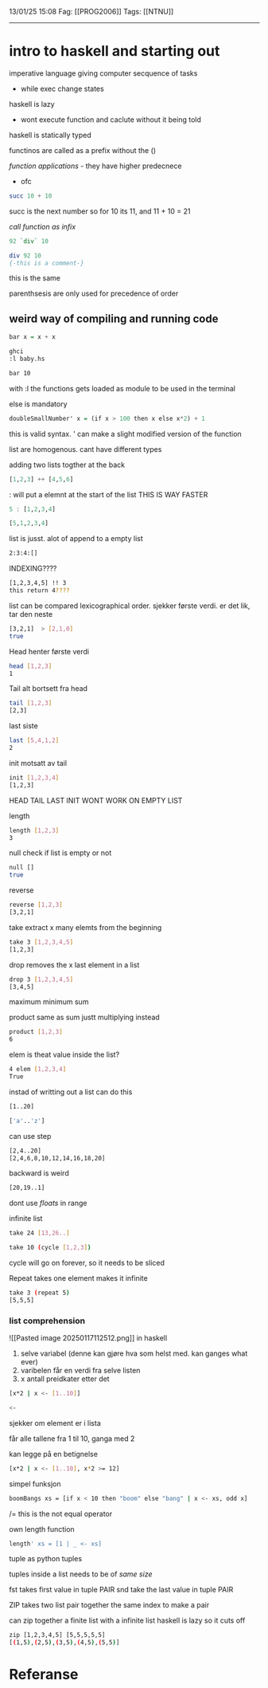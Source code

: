 13/01/25 15:08
Fag: [[PROG2006]]
Tags: [[NTNU]]
___
# intro to haskell and starting out

imperative language
giving computer secquence of tasks
- while exec change states

haskell is lazy
- wont execute function and caclute without it being told

haskell is statically typed

functinos are called as a prefix without the ()

*function applications* - they have higher predecnece
- ofc

```haskell
succ 10 + 10
```
succ is the next number
so for 10 its 11, and 11 + 10 = 21

*call function as infix*
```haskell
92 `div` 10 

div 92 10
{-this is a comment-}
```
this is the same

parenthsesis are only used for precedence of order


## weird way of compiling and running code

```haskell
bar x = x + x
```

```bash
ghci
:l baby.hs

bar 10

```
with :l the functions gets loaded as module to be used in the terminal


else is mandatory

```haskell
doubleSmallNumber' x = (if x > 100 then x else x*2) + 1
```
this is valid syntax. ' can make a slight modified version of the function

list are homogenous. cant have different types

adding two lists togther
at the back
```haskell
[1,2,3] ++ [4,5,6]
```

: will put a elemnt at the start of the list
THIS IS WAY FASTER

```haskell
5 : [1,2,3,4]

[5,1,2,3,4]
```

list is jusst. alot of append to a empty list
```bash
2:3:4:[]
```

INDEXING????
```bash
[1,2,3,4,5] !! 3
this return 4????
```

list can be compared
lexicographical order.
sjekker første verdi. er det lik, tar den neste
```bash
[3,2,1]  > [2,1,0]
true
```

Head
henter første verdi
```bash
head [1,2,3]
1
```

Tail
alt bortsett fra head
```bash
tail [1,2,3]
[2,3]
```

last
siste
```bash
last [5,4,1,2]
2
```

init
motsatt av tail
```bash
init [1,2,3,4]
[1,2,3]
```

HEAD TAIL LAST INIT WONT WORK ON EMPTY LIST

length
```bash
length [1,2,3]
3
```

null
check if list is empty or not
```bash
null []
true
```

reverse
```bash
reverse [1,2,3]
[3,2,1]
```

take
extract x many elemts from the beginning
```bash
take 3 [1,2,3,4,5]
[1,2,3]
```

drop
removes the x last element in a list
```bash
drop 3 [1,2,3,4,5]
[3,4,5]
```

maximum
minimum
sum

product
same as sum justt multiplying instead
```bash
product [1,2,3]
6
```

elem
is theat value inside the list?
```bash
4 elem [1,2,3,4]
True
```


instad of writting out a list can do this
```bash
[1..20]
```


```bash
['a'..'z']
```

can use step
```bash
[2,4..20]
[2,4,6,8,10,12,14,16,18,20]
```

backward is weird
```bash
[20,19..1]
```

dont use *floats* in range

infinite list
```bash
take 24 [13,26..]
```
```bash
take 10 (cycle [1,2,3])
```
cycle will go on forever, so it needs to be sliced

Repeat
takes one element makes it infinite
```bash
take 3 (repeat 5)
[5,5,5]
```

### list comprehension
![[Pasted image 20250117112512.png]]
in haskell

1. selve variabel (denne kan gjøre hva som helst med. kan ganges what ever)
2. varibelen får en verdi fra selve listen
3. x antall preidkater etter det

```bash
[x*2 | x <- [1..10]]
```

```bash
<-
```
sjekker om element er i lista

får alle tallene fra 1 til 10, ganga med 2

kan legge på en betignelse
```bash
[x*2 | x <- [1..10], x*2 >= 12]
```


simpel funksjon
```bash
boomBangs xs = [if x < 10 then "boom" else "bang" | x <- xs, odd x]
```

/= this is the not equal operator

own length function
```bash
length' xs = [1 | _ <- xs]
```


tuple 
as python tuples

tuples inside a list needs to be of *same size*

fst takes first value in tuple PAIR
snd take the last value in tuple PAIR


ZIP
takes two list
pair together the same index to make a pair

can zip together a finite list with a infinite list
haskell is lazy so it cuts off
```bash
zip [1,2,3,4,5] [5,5,5,5,5]
[(1,5),(2,5),(3,5),(4,5),(5,5)]
```

# Referanse
